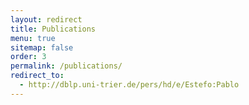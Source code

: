 ```yaml
---
layout: redirect
title: Publications
menu: true
sitemap: false
order: 3
permalink: /publications/
redirect_to:
  - http://dblp.uni-trier.de/pers/hd/e/Estefo:Pablo
---
```

